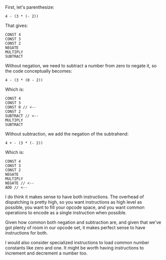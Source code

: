 First, let's parenthesize:

    4 - (3 * (- 2))

That gives:

    CONST 4
    CONST 3
    CONST 2
    NEGATE
    MULTIPLY
    SUBTRACT

Without negation, we need to subtract a number from zero to negate it, so the
code conceptually becomes:

    4 - (3 * (0 - 2))

Which is:

    CONST 4
    CONST 3
    CONST 0 // <--
    CONST 2
    SUBTRACT // <--
    MULTIPLY
    SUBTRACT

Without subtraction, we add the negation of the subtrahend:

    4 + - (3 * (- 2))

Which is:

    CONST 4
    CONST 3
    CONST 2
    NEGATE
    MULTIPLY
    NEGATE // <--
    ADD // <--

I do think it makes sense to have both instructions. The overhead of dispatching
is pretty high, so you want instructions as high level as possible, you want to
fill your opcode space, and you want common operations to encode as a single
instruction when possible.

Given how common both negation and subtraction are, and given that we've got
plenty of room in our opcode set, it makes perfect sense to have instructions
for both.

I would also consider specialized instructions to load common number constants
like zero and one. It might be worth having instructions to increment and
decrement a number too.
